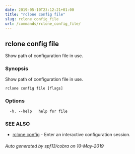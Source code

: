 ```yaml
---
date: 2019-05-10T23:12:21+01:00
title: "rclone config file"
slug: rclone_config_file
url: /commands/rclone_config_file/
---
```

## rclone config file

Show path of configuration file in use.

### Synopsis

Show path of configuration file in use.

```
rclone config file [flags]
```

### Options

```
  -h, --help   help for file
```

### SEE ALSO

* [rclone config](/commands/rclone_config/)	 - Enter an interactive configuration session.

###### Auto generated by spf13/cobra on 10-May-2019
